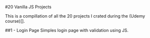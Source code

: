 #20 Vanilla JS Projects 

This is a compillation of all the 20 projects I crated during the (Udemy course)[].

##1 - Login Page
Simples login page with validation using JS. 



